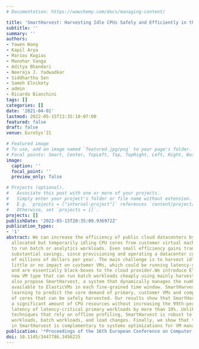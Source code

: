 ```yaml
---
# Documentation: https://wowchemy.com/docs/managing-content/

title: 'SmartHarvest: Harvesting Idle CPUs Safely and Efficiently in the Cloud'
subtitle: ''
summary: ''
authors:
- Yawen Wang
- Kapil Arya
- Marios Kogias
- Manohar Vanga
- Aditya Bhandari
- Neeraja J. Yadwadkar
- Siddhartha Sen
- Sameh Elnikety
- admin
- Ricardo Bianchini
tags: []
categories: []
date: '2021-04-01'
lastmod: 2022-05-15T13:35:10-07:00
featured: false
draft: false
venue: EuroSys'21

# Featured image
# To use, add an image named `featured.jpg/png` to your page's folder.
# Focal points: Smart, Center, TopLeft, Top, TopRight, Left, Right, BottomLeft, Bottom, BottomRight.
image:
  caption: ''
  focal_point: ''
  preview_only: false

# Projects (optional).
#   Associate this post with one or more of your projects.
#   Simply enter your project's folder or file name without extension.
#   E.g. `projects = ["internal-project"]` references `content/project/deep-learning/index.md`.
#   Otherwise, set `projects = []`.
projects: []
publishDate: '2022-05-15T20:35:09.936972Z'
publication_types:
- '1'
abstract: We can increase the efficiency of public cloud datacenters by harvesting
  allocated but temporarily idling CPU cores from customer virtual machines (VMs)
  to run batch or analytics workloads. Even small efficiency gains translate into
  substantial savings, since provisioning and operating a datacenter costs hundreds
  of millions of dollars per year. The main challenge is to harvest idle cores with
  little or no impact on customer VMs, which could be running latency-sensitive services
  and are essentially black-boxes to the cloud provider.We introduce ElasticVM, a
  new VM type that can run batch workloads cheaply using mainly harvested cores. We
  also propose SmartHarvest, a system that dynamically manages the number of cores
  available to ElasticVMs in each fine-grained time window. SmartHarvest uses online
  learning to predict the core demand of primary, customer VMs and compute the number
  of cores that can be safely harvested. Our results show that SmartHarvest can harvest
  a significant amount of CPU resources without increasing the 99th-percentile tail
  latency of latency-critical primary workloads by more than 10%. Unlike static harvesting
  techniques that rely on offline profiling, SmartHarvest is robust to different primary
  workloads, batch workloads, and load changes. Finally, we show that the online learning
  in SmartHarvest is complementary to systems optimizations for VM management.
publication: '*Proceedings of the 16th European Conference on Computer Systems (EuroSys)*'
doi: 10.1145/3447786.3456225
---
```

